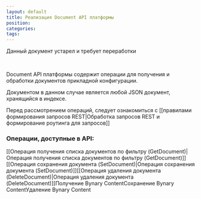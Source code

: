 ```yaml
---
layout: default
title: Реализация Document API платформы
position: 
categories: 
tags: 
---
```


Данный документ устарел и требует переработки

 

Document API платформы содержит операции для получения и обработки документов прикладной конфигурации.

Документом в данном случае является любой JSON документ, хранящийся в индексе.

Перед рассмотрением операций, следует ознакомиться с [[правилами формирования запросов REST|Обработка запросов REST и формирование роутинга для запросов]]

### Операции, доступные в API:

[[Операция получения списка документов по фильтру (GetDocument)|Операция получения списка документов по фильтру (GetDocument)]][[Операция сохранения документа (SetDocument)|Операция сохранения документа (SetDocument)]][[Операция удаления документа (DeleteDocument)|Операция удаления документа (DeleteDocument)]]Получение Bynary ContentСохранение Bynary ContentУдаление Bynary Content